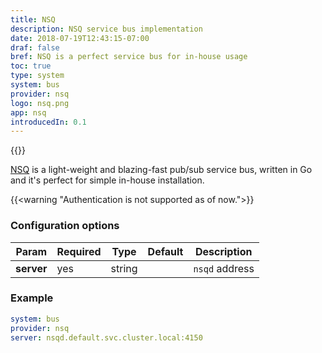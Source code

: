 ```yaml
---
title: NSQ
description: NSQ service bus implementation
date: 2018-07-19T12:43:15-07:00
draf: false
bref: NSQ is a perfect service bus for in-house usage
toc: true
type: system
system: bus
provider: nsq
logo: nsq.png
app: nsq
introducedIn: 0.1
---
```

{{<provider>}}

[NSQ](https://nsq.io/) is a light-weight and blazing-fast pub/sub service bus, written in Go and it's perfect for simple in-house installation.

{{<warning "Authentication is not supported as of now.">}} 

### Configuration options

| Param | Required | Type | Default | Description |
|-------|----------|------|---------|-------------|
| **server** | yes | string || `nsqd` address |

### Example 

```yaml
system: bus
provider: nsq
server: nsqd.default.svc.cluster.local:4150
```